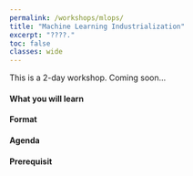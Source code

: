 ```yaml
---
permalink: /workshops/mlops/
title: "Machine Learning Industrialization"
excerpt: "????."
toc: false
classes: wide
---
```


This is a 2-day workshop. Coming soon...

#### What you will learn


#### Format


#### Agenda

<!-- | Time  | Title                 | Content |
|-------|-----------------------|---------|
| 09:00 | Introductions         |         |
| 09:05 | Name and Value        |         |
|       | Object                |         |
|       | Break                 |         |
|       | The Myth of Namespace |         |
|       | Module and package    |         |
|       | break                 |         |
|       | Garbage collection    |         |
|       | Speed up your code    |         |
|       | Misc                  |         | -->

#### Prerequisit

